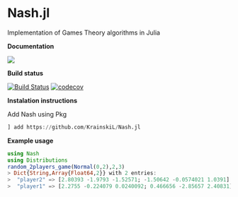 # Nash.jl
Implementation of Games Theory algorithms in Julia

**Documentation**

[![](https://img.shields.io/badge/docs-latest-blue.svg)](https://krainskil.github.io/Nash.jl/dev)

**Build status**

[![Build Status](https://travis-ci.org/KrainskiL/Nash.jl.svg?branch=master)](https://travis-ci.org/KrainskiL/Nash.jl)
[![codecov](https://img.shields.io/codecov/c/gh/KrainskiL/Nash.jl.svg)](https://codecov.io/gh/KrainskiL/Nash.jl)

**Instalation instructions**

Add Nash using Pkg

```julia
] add https://github.com/KrainskiL/Nash.jl
```

**Example usage**

```julia
using Nash
using Distributions
random_2players_game(Normal(0,2),2,3)
> Dict{String,Array{Float64,2}} with 2 entries:
>  "player2" => [2.80393 -1.9793 -1.52571; -1.50642 -0.0574021 1.0391]
>  "player1" => [2.2755 -0.224079 0.0240092; 0.466656 -2.85657 2.40831]
```
